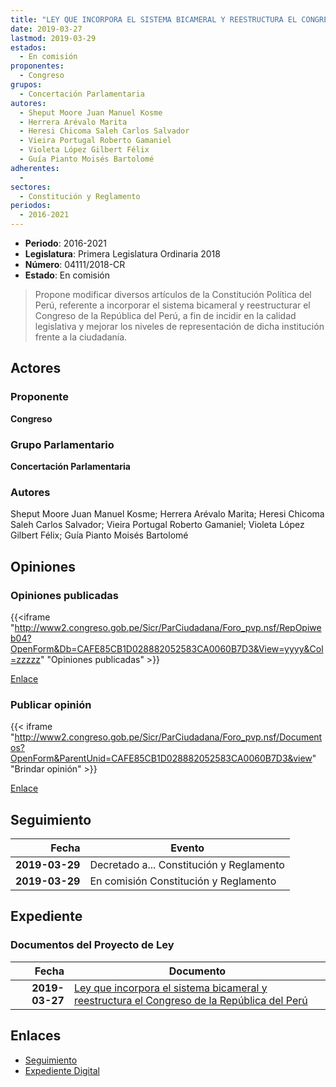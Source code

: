 ```yaml
---
title: "LEY QUE INCORPORA EL SISTEMA BICAMERAL Y REESTRUCTURA EL CONGRESO DE LA REPÚBLICA DEL PERÚ"
date: 2019-03-27
lastmod: 2019-03-29
estados: 
  - En comisión
proponentes: 
  - Congreso
grupos: 
  - Concertación Parlamentaria
autores: 
  - Sheput Moore Juan Manuel Kosme
  - Herrera Arévalo Marita
  - Heresi Chicoma Saleh Carlos Salvador
  - Vieira Portugal Roberto Gamaniel
  - Violeta López Gilbert Félix
  - Guía Pianto Moisés Bartolomé
adherentes: 
  - 
sectores: 
  - Constitución y Reglamento
periodos: 
  - 2016-2021
---
```


- **Periodo**: 2016-2021
- **Legislatura**: Primera Legislatura Ordinaria 2018
- **Número**: 04111/2018-CR
- **Estado**: En comisión

> Propone modificar diversos artículos de la Constitución Política del Perú, referente a incorporar el sistema bicameral y reestructurar el Congreso de la República del Perú, a fin de incidir en la calidad legislativa y mejorar los niveles de representación de dicha institución frente a la ciudadanía.


## Actores

### Proponente

**Congreso**

### Grupo Parlamentario

**Concertación Parlamentaria**

### Autores

Sheput Moore Juan Manuel Kosme; Herrera Arévalo Marita; Heresi Chicoma Saleh Carlos Salvador; Vieira Portugal Roberto Gamaniel; Violeta López Gilbert Félix; Guía Pianto Moisés Bartolomé


## Opiniones

### Opiniones publicadas

{{<iframe "http://www2.congreso.gob.pe/Sicr/ParCiudadana/Foro_pvp.nsf/RepOpiweb04?OpenForm&Db=CAFE85CB1D028882052583CA0060B7D3&View=yyyy&Col=zzzzz" "Opiniones publicadas" >}}

[Enlace](http://www2.congreso.gob.pe/Sicr/ParCiudadana/Foro_pvp.nsf/RepOpiweb04?OpenForm&Db=CAFE85CB1D028882052583CA0060B7D3&View=yyyy&Col=zzzzz)
### Publicar opinión

{{< iframe "http://www2.congreso.gob.pe/Sicr/ParCiudadana/Foro_pvp.nsf/Documentos?OpenForm&ParentUnid=CAFE85CB1D028882052583CA0060B7D3&view" "Brindar opinión" >}}

[Enlace](http://www2.congreso.gob.pe/Sicr/ParCiudadana/Foro_pvp.nsf/Documentos?OpenForm&ParentUnid=CAFE85CB1D028882052583CA0060B7D3&view)

## Seguimiento

| Fecha | Evento |
|------:|--------|
| **2019-03-29** | Decretado a... Constitución y Reglamento|
| **2019-03-29** | En comisión Constitución y Reglamento|


## Expediente


### Documentos del Proyecto de Ley

| Fecha | Documento |
|------:|--------|
| **2019-03-27** | [Ley que incorpora el sistema bicameral y reestructura el Congreso de la República del Perú](http://www.leyes.congreso.gob.pe/Documentos/2016_2021/Proyectos_de_Ley_y_de_Resoluciones_Legislativas/PL0411120190327..pdf) |

## Enlaces 

- [Seguimiento](http://www2.congreso.gob.pe/Sicr/TraDocEstProc/CLProLey2016.nsf/f7fff46988ca05b1052578e100829cc7/166ef69afaa83af6052583ca0065063d?OpenDocument)
- [Expediente Digital](http://www2.congreso.gob.pe/Sicr/TraDocEstProc/CLProLey2016.nsf/f7fff46988ca05b1052578e100829cc7/166ef69afaa83af6052583ca0065063d?OpenDocument&Click=05257FB7005EB655.eb71d0cf91d8294e05256cdf006b5706/$Body/0.1C6C)
